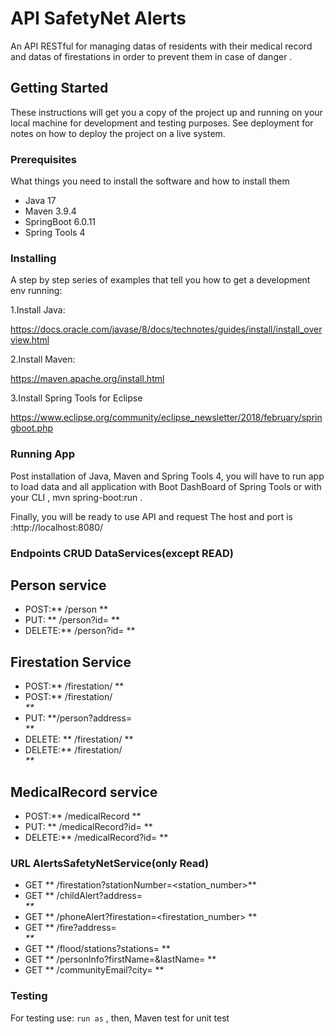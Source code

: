 # API SafetyNet Alerts

An API RESTful  for managing datas of residents with their medical record 
and  datas of firestations  in order to prevent them in case of danger . 

## Getting Started

These instructions will get you a copy of the project up and running on your local machine for development and testing purposes. See deployment for notes on how to deploy the project on a live system.

### Prerequisites

What things you need to install the software and how to install them
- Java 17
- Maven 3.9.4
- SpringBoot 6.0.11
- Spring Tools 4

### Installing

A step by step series of examples that tell you how to get a development env running:

1.Install Java:

https://docs.oracle.com/javase/8/docs/technotes/guides/install/install_overview.html

2.Install Maven:

https://maven.apache.org/install.html

3.Install Spring Tools for Eclipse

https://www.eclipse.org/community/eclipse_newsletter/2018/february/springboot.php

### Running App

Post installation of Java, Maven and Spring Tools 4, you will have to run app to load data and all application with  Boot DashBoard of Spring Tools 
or with your CLI , mvn spring-boot:run .

Finally, you will be ready to  use API and request 
The host and port is :http://localhost:8080/

### Endpoints  CRUD DataServices(except READ)

## Person service

- POST:** /person **
- PUT: ** /person?id=<firstname lastname> **
- DELETE:** /person?id=<firstname lastname> **

## Firestation Service

- POST:** /firestation/<station number> **
- POST:** /firestation/<address of firestation> **
- PUT: **/person?address=<address of firestation> **
- DELETE: ** /firestation/<station number> **
- DELETE:** /firestation/<address of firestation> **

## MedicalRecord service

- POST:** /medicalRecord **
- PUT: ** /medicalRecord?id=<firstname lastname> **
- DELETE:** /medicalRecord?id=<firstname lastname> **

### URL AlertsSafetyNetService(only Read)

- GET ** /firestation?stationNumber=<station_number>**
- GET ** /childAlert?address=<address> **
- GET ** /phoneAlert?firestation=<firestation_number> **
- GET ** /fire?address=<address> **
- GET ** /flood/stations?stations=<a list of station_numbers> **
- GET ** /personInfo?firstName=<firstName>&lastName=<lastName> **
- GET ** /communityEmail?city=<city> **

### Testing

 For testing use:
`run as` , then, Maven test for unit test
